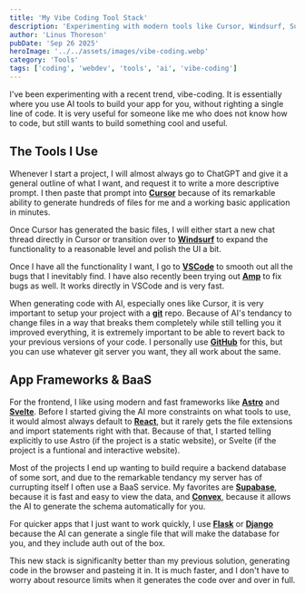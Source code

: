 ```yaml
---
title: 'My Vibe Coding Tool Stack'
description: 'Experimenting with modern tools like Cursor, Windsurf, Supabase, Amp, and Convex to build modern and useful web applications.'
author: 'Linus Thoreson'
pubDate: 'Sep 26 2025'
heroImage: '../../assets/images/vibe-coding.webp'
category: 'Tools'
tags: ['coding', 'webdev', 'tools', 'ai', 'vibe-coding']
---
```


I've been experimenting with a recent trend, vibe-coding. It is essentially where you use AI tools to build your app for you, without righting a single line of code. It is very useful for someone like me who does not know how to code, but still wants to build something cool and useful. 

## The Tools I Use

Whenever I start a project, I will almost always go to ChatGPT and give it a general outline of what I want, and request it to write a more descriptive prompt. I then paste that prompt into <a href="https://cursor.sh/">**Cursor**</a> because of its remarkable ability to generate hundreds of files for me and a working basic application in minutes. 

Once Cursor has generated the basic files, I will either start a new chat thread directly in Cursor or transition over to <a href="https://windsurf.com/">**Windsurf**</a> to expand the functionality to a reasonable level and polish the UI a bit.

Once I have all the functionality I want, I go to <a href="https://code.visualstudio.com/">**VSCode**</a> to smooth out all the bugs that I inevitably find. I have also recently been trying out <a href="https://ampcode.com/">**Amp**</a> to fix bugs as well. It works directly in VSCode and is very fast. 

When generating code with AI, especially ones like Cursor, it is very important to setup your project with a <a href="https://github.com/">**git**</a> repo. Because of AI's tendancy to change files in a way that breaks them completely while still telling you it improved everything, it is extremely important to be able to revert back to your previous versions of your code. I personally use <a href="https://github.com/">**GitHub**</a> for this, but you can use whatever git server you want, they all work about the same. 

## App Frameworks & BaaS

For the frontend, I like using modern and fast frameworks like <a href="https://astro.build/">**Astro**</a> and <a href="https://svelte.dev/">**Svelte**</a>. Before I started giving the AI more constraints on what tools to use, it would almost always default to <a href="https://react.dev/">**React**</a>, but it rarely gets the file extensions and import statements right with that. Because of that, I started telling explicitly to use Astro (if the project is a static website), or Svelte (if the project is a funtional and interactive website). 

Most of the projects I end up wanting to build require a backend database of some sort, and due to the remarkable tendancy my server has of currupting itself I often use a BaaS service. My favorites are <a href="https://supabase.com/">**Supabase**</a>, because it is fast and easy to view the data, and <a href="https://convex.dev/">**Convex**</a>, because it allows the AI to generate the schema automatically for you.

For quicker apps that I just want to work quickly, I use <a href="https://flask.palletsprojects.com/">**Flask**</a> or <a href="https://django.org/">**Django**</a> because the AI can generate a single file that will make the database for you, and they include auth out of the box.

This new stack is significanlty better than my previous solution, generating code in the browser and pasteing it in. It is much faster, and I don't have to worry about resource limits when it generates the code over and over in full.